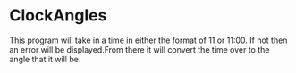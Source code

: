 # ClockAngles

This program will take in a time in either the format of 11 or 11:00. If not then an error will be displayed.From there it will convert the time over to the angle that it will be.

